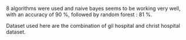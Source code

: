 8 algorithms were used and naive bayes seems to be working very well, with an accuracy of 90 %, followed by random forest : 81 %.

Dataset used here are the combination of gil hospital and christ hospital dataset.
